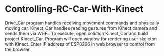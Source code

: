 # Controlling-RC-Car-With-Kinect
Drive_Car program handles receiving movement commands and physically moving car.
Kinect_Car handles reading gestures from Kinect camera and sends them via Wi-Fi.
To execute, open solution Kinect_Car and build project Kinect_Car.
Program will open window for rendering user skeleton with Kinect.
Enter IP address of ESP8266 in web browser to control from the browser.
